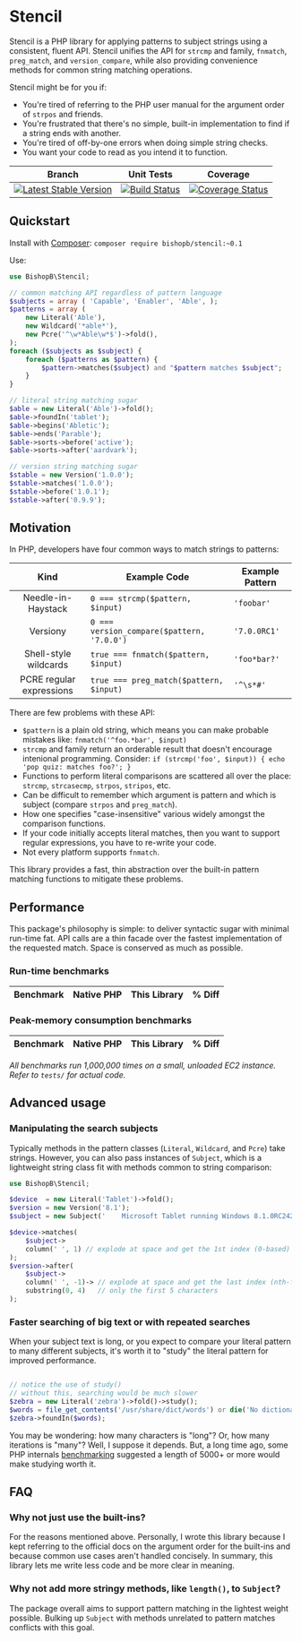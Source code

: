 # Stencil
Stencil is a PHP library for applying patterns to subject strings using a
consistent, fluent API.  Stencil unifies the API for `strcmp` and family,
`fnmatch`, `preg_match`, and `version_compare`, while also providing
convenience methods for common string matching operations.

Stencil might be for you if:

* You're tired of referring to the PHP user manual for the argument order of
`strpos` and friends.
* You're frustrated that there's no simple, built-in implementation to find if
a string ends with another.
* You're tired of off-by-one errors when doing simple string checks.
* You want your code to read as you intend it to function.

| Branch | Unit Tests | Coverage |
| ------ | ---------- | -------- |
| [![Latest Stable Version](https://poser.pugx.org/bishopb/stencil/v/stable.png)](https://packagist.org/packages/bishopb/stencil) | [![Build Status](https://travis-ci.org/bishopb/stencil.png?branch=master)](https://travis-ci.org/bishopb/stencil) | [![Coverage Status](https://coveralls.io/repos/bishopb/stencil/badge.png?branch=master)](https://coveralls.io/r/bishopb/stencil?branch=master)|

## Quickstart

Install with [Composer][1]: `composer require bishopb/stencil:~0.1`

Use:

```php
use BishopB\Stencil;

// common matching API regardless of pattern language
$subjects = array ( 'Capable', 'Enabler', 'Able', );
$patterns = array (
    new Literal('Able'),
    new Wildcard('*able*'),
    new Pcre('^\w*Able\w*$')->fold(),
);
foreach ($subjects as $subject) {
    foreach ($patterns as $pattern) {
        $pattern->matches($subject) and "$pattern matches $subject";
    }
}

// literal string matching sugar
$able = new Literal('Able')->fold();
$able->foundIn('tablet');
$able->begins('Abletic');
$able->ends('Parable');
$able->sorts->before('active');
$able->sorts->after('aardvark');

// version string matching sugar
$stable = new Version('1.0.0');
$stable->matches('1.0.0');
$stable->before('1.0.1');
$stable->after('0.9.9');
```


## Motivation
In PHP, developers have four common ways to match strings to patterns:

Kind | Example Code | Example Pattern
:---:|------|----------------
Needle-in-Haystack | `0 === strcmp($pattern, $input)` | `'foobar'`
Versiony | `0 === version_compare($pattern, '7.0.0')` | `'7.0.0RC1'`
Shell-style wildcards | `true === fnmatch($pattern, $input)` | `'foo*bar?'`
PCRE regular expressions | `true === preg_match($pattern, $input)` | `'^\s*#'`

There are few problems with these API:

* `$pattern` is a plain old string, which means you can make probable mistakes
like: `fnmatch('^foo.*bar', $input)`
* `strcmp` and family return an orderable result that doesn't encourage
intenional programming. Consider:
`if (strcmp('foo', $input)) { echo 'pop quiz: matches foo?'; }`
* Functions to perform literal comparisons are scattered all over the place:
`strcmp`, `strcasecmp`, `strpos`, `stripos`, etc.
* Can be difficult to remember which argument is pattern and which is subject
(compare `strpos` and `preg_match`).
* How one specifies "case-insensitive" various widely amongst the comparison
functions.
* If your code initially accepts literal matches, then you want to support
regular expressions, you have to re-write your code.
* Not every platform supports `fnmatch`.

This library provides a fast, thin abstraction over the built-in pattern
matching functions to mitigate these problems.


## Performance

This package's philosophy is simple: to deliver syntactic sugar with minimal
run-time fat.  API calls are a thin facade over the fastest implementation of
the requested match.  Space is conserved as much as possible.

### Run-time benchmarks

Benchmark | Native PHP | This Library | % Diff
----------|------------|--------------|-------

### Peak-memory consumption benchmarks

Benchmark | Native PHP | This Library | % Diff
----------|------------|--------------|-------

*All benchmarks run 1,000,000 times on a small, unloaded EC2 instance. Refer to
`tests/` for actual code.*


## Advanced usage

### Manipulating the search subjects

Typically methods in the pattern classes (`Literal`, `Wildcard`, and `Pcre`)
take strings.  However, you can also pass instances of `Subject`, which is
a lightweight string class fit with methods common to string comparison:

```php
use BishopB\Stencil;

$device  = new Literal('Tablet')->fold();
$version = new Version('8.1');
$subject = new Subject('    Microsoft Tablet running Windows 8.1.0RC242.')-trim();

$device->matches(
    $subject->
    column(' ', 1) // explode at space and get the 1st index (0-based)
);
$version->after(
    $subject->
    column(' ', -1)-> // explode at space and get the last index (nth-from last)
    substring(0, 4)   // only the first 5 characters
);
```

### Faster searching of big text or with repeated searches

When your subject text is long, or you expect to compare your literal pattern to
many different subjects, it's worth it to "study" the literal pattern for
improved performance.

```php

// notice the use of study()
// without this, searching would be much slower
$zebra = new Literal('zebra')->fold()->study();
$words = file_get_contents('/usr/share/dict/words') or die('No dictionary');
$zebra->foundIn($words);
```

You may be wondering: how many characters is "long"?  Or, how many iterations
is "many"?  Well, I suppose it depends.  But, a long time ago, some PHP
internals [benchmarking][2] suggested a length of 5000+ or more would make
studying worth it.


## FAQ

### Why not just use the built-ins?

For the reasons mentioned above.  Personally, I wrote this library because
I kept referring to the official docs on the argument order for the built-ins
and because common use cases aren't handled concisely.  In summary, this
library lets me write less code and be more clear in meaning.

### Why not add more stringy methods, like `length()`, to `Subject`?

The package overall aims to support pattern matching in the lightest weight
possible.  Bulking up `Subject` with methods unrelated to pattern matches
conflicts with this goal.

[1]: http://getcomposer.org/
[2]: http://grokbase.com/t/php/php-internals/0869z2aemb/algorithm-optimizations-string-search#20080611g4vev3qwk7sj0sdwmgjtg7pjyc
